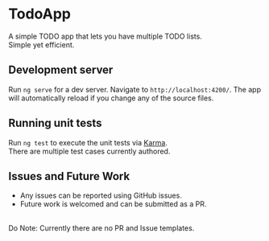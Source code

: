 # TodoApp

A simple TODO app that lets you have multiple TODO lists. <br>
Simple yet efficient.

## Development server

Run `ng serve` for a dev server. Navigate to `http://localhost:4200/`. The app will automatically reload if you change any of the source files.

## Running unit tests

Run `ng test` to execute the unit tests via [Karma](https://karma-runner.github.io).
<br> There are multiple test cases currently authored.

## Issues and Future Work
- Any issues can be reported using GitHub issues.
- Future work is welcomed and can be submitted as a PR.

<br>
Do Note: Currently there are no PR and Issue templates.
